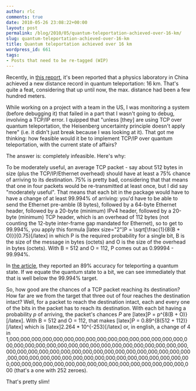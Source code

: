 ```yaml
---
author: rlc
comments: true
date: 2010-05-26 23:08:22+00:00
layout: post
permalink: /blog/2010/05/quantum-teleportation-achieved-over-16-km/
slug: quantum-teleportation-achieved-over-16-km
title: Quantum teleportation achieved over 16 km
wordpress_id: 661
tags:
- Posts that need to be re-tagged (WIP)
---
```


Recently, in [this report](http://www.physorg.com/news193551675.html), it's been reported that a physics laboratory in China achieved a new distance record in quantum teleportation: 16 km. That's quite a feat, considering that up until now, the max. distance had been a few hundred meters.
<!--more-->
While working on a project with a team in the US, I was monitoring a system (before debugging it) that failed in a part that I wasn't going to debug, involving a TCP/IP error. I quipped that "unless [they] are using TCP over quantum teleportation, the Heisenberg uncertainty principle doesn't apply here" (i.e. it didn't just break because I was looking at it). That got me thinking: how feasible would it be to implement TCP/IP over quantum teleportation, with the current state of affairs?

The answer is: completely infeasible. Here's why:

To be moderately useful, an average TCP packet - say about 512 bytes in size (plus the TCP/IP/Ethernet overhead) should have at least a 75% chance of arriving to its destination. 75% is pretty bad, considering that that means that one in four packets would be re-transmitted at least once, but I did say "moderately useful". That means that each bit in the package would have to have a change of at least 99.994% of arriving: you'd have to be able to send the Ethernet pre-amble (8 bytes), followed by a 64-byte Ethernet header, followed by a 20-byte (minimum) IPv4 header, followed by a 20-byte (minimum) TCP header, which is an overhead of 112 bytes (not counting the 12-byte inter-frame gap mandated for Ethernet), so to get to 99.994%, you apply this formula [latex size="2"]P = \sqrt[\frac{1}{8(B + O)}]{0.75}[/latex] in which P is the required probability for a single bit, B is the size of the message in bytes (octets) and O is the size of the overhead in bytes (octets). With B = 512 and O = 112, P comes out as 0.99994 - 99.994%.

In [the article](http://www.physorg.com/news193551675.html), they reported an 89% accuracy for teleporting a quantum state. If we equate the quantum state to a bit, we can see immediately that that is well below the 99.994% target.

So, how good are the chances of a TCP packet reaching its destination? How far are we from the target that three out of four reaches the destination intact? Well, for a packet to reach the destination intact, each and every one of the bits in the packet has to reach its destination. With each bit having a probability _p_ of arriving, the packet's chances _P_ are [latex]P = p^{8(B + O)}[/latex]. With B = 512 and O = 112, that makes [latex]P = 0.89^{8(512 + 112)}[/latex] which is [latex]2.264 * 10^{-253}[/latex] or, in english, a change of 4 in 1,000,000,000,000,000,000,000,000,000,000,000,000,000,000,000,000,000,000,000,000,000,000,000,000,000,000,000,000,000,000,000,000,000,000,000,000,000,000,000,000,000,000,000,000,000,000,000,000,000,000,000,000,000,000,000,000,000,000,000,000,000,000,000,000,000,000,000,000,000,000,000,000,000,000,000,000,000,000,000,000,000,000,000,000 (that's a one with 252 zeroes).

That's pretty slim!
